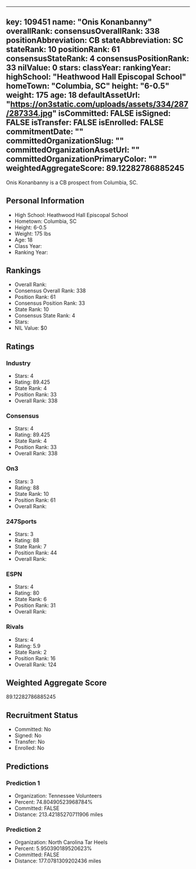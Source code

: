 ---
  key: 109451
  name: "Onis Konanbanny"
  overallRank: 
  consensusOverallRank: 338
  positionAbbreviation: CB
  stateAbbreviation: SC
  stateRank: 10
  positionRank: 61
  consensusStateRank: 4
  consensusPositionRank: 33
  nilValue: 0
  stars: 
  classYear: 
  rankingYear: 
  highSchool: "Heathwood Hall Episcopal School"
  homeTown: "Columbia, SC"
  height: "6-0.5"
  weight: 175
  age: 18
  defaultAssetUrl: "https://on3static.com/uploads/assets/334/287/287334.jpg"
  isCommitted: FALSE
  isSigned: FALSE
  isTransfer: FALSE
  isEnrolled: FALSE
  commitmentDate: ""
  committedOrganizationSlug: ""
  committedOrganizationAssetUrl: ""
  committedOrganizationPrimaryColor: ""
  weightedAggregateScore: 89.12282786885245
  ---
  
  Onis Konanbanny is a CB prospect from Columbia, SC.
  
  ## Personal Information
  - High School: Heathwood Hall Episcopal School
  - Hometown: Columbia, SC
  - Height: 6-0.5
  - Weight: 175 lbs
  - Age: 18
  - Class Year: 
  - Ranking Year: 
  
  ## Rankings
  - Overall Rank: 
  - Consensus Overall Rank: 338
  - Position Rank: 61
  - Consensus Position Rank: 33
  - State Rank: 10
  - Consensus State Rank: 4
  - Stars: 
  - NIL Value: $0
  
  ## Ratings
  
  ### Industry
  - Stars: 4
  - Rating: 89.425
  - State Rank: 4
  - Position Rank: 33
  - Overall Rank: 338
  
  ### Consensus
  - Stars: 4
  - Rating: 89.425
  - State Rank: 4
  - Position Rank: 33
  - Overall Rank: 338
  
  ### On3
  - Stars: 3
  - Rating: 88
  - State Rank: 10
  - Position Rank: 61
  - Overall Rank: 
  
  ### 247Sports
  - Stars: 3
  - Rating: 88
  - State Rank: 7
  - Position Rank: 44
  - Overall Rank: 
  
  ### ESPN
  - Stars: 4
  - Rating: 80
  - State Rank: 6
  - Position Rank: 31
  - Overall Rank: 
  
  ### Rivals
  - Stars: 4
  - Rating: 5.9
  - State Rank: 2
  - Position Rank: 16
  - Overall Rank: 124
  
  ## Weighted Aggregate Score
  89.12282786885245
  
  ## Recruitment Status
  - Committed: No
  - Signed: No
  - Transfer: No
  - Enrolled: No
  
  
  
  ## Predictions
  
  ### Prediction 1
  - Organization: Tennessee Volunteers
  - Percent: 74.80490523968784%
  - Committed: FALSE
  - Distance: 213.42185270711906 miles
  
  ### Prediction 2
  - Organization: North Carolina Tar Heels
  - Percent: 5.950390189520623%
  - Committed: FALSE
  - Distance: 177.0781309202436 miles
  